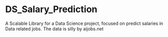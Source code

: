 # DS_Salary_Prediction
A Scalable Library for a Data Science project, focused on predict salaries in Data related jobs. The data is silly by aijobs.net

